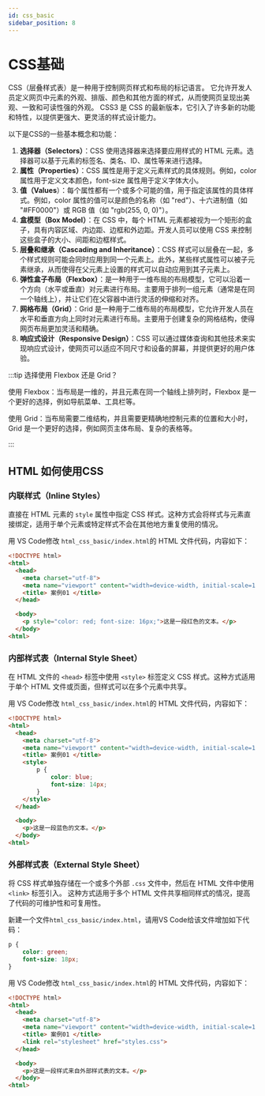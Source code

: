 ```yaml
---
id: css_basic
sidebar_position: 8
---
```


# CSS基础

CSS（层叠样式表）是一种用于控制网页样式和布局的标记语言。
它允许开发人员定义网页中元素的外观、排版、颜色和其他方面的样式，从而使网页呈现出美观、一致和可读性强的外观。
CSS3 是 CSS 的最新版本，它引入了许多新的功能和特性，以提供更强大、更灵活的样式设计能力。

以下是CSS的一些基本概念和功能：


1. **选择器（Selectors）**：CSS 使用选择器来选择要应用样式的 HTML 元素。选择器可以基于元素的标签名、类名、ID、属性等来进行选择。
2. **属性（Properties）**：CSS 属性是用于定义元素样式的具体规则。例如，color 属性用于定义文本颜色，font-size 属性用于定义字体大小。
3. **值（Values**）：每个属性都有一个或多个可能的值，用于指定该属性的具体样式。例如，color 属性的值可以是颜色的名称（如 "red"）、十六进制值（如 "#FF0000"）或 RGB 值（如 "rgb(255, 0, 0)"）。
4. **盒模型（Box Model）**：在 CSS 中，每个 HTML 元素都被视为一个矩形的盒子，具有内容区域、内边距、边框和外边距。开发人员可以使用 CSS 来控制这些盒子的大小、间距和边框样式。
5. **层叠和继承（Cascading and Inheritance）**：CSS 样式可以层叠在一起，多个样式规则可能会同时应用到同一个元素上。此外，某些样式属性可以被子元素继承，从而使得在父元素上设置的样式可以自动应用到其子元素上。
7. **弹性盒子布局（Flexbox）**：是一种用于一维布局的布局模型，它可以沿着一个方向（水平或垂直）对元素进行布局。主要用于排列一组元素（通常是在同一个轴线上），并让它们在父容器中进行灵活的伸缩和对齐。
8. **网格布局（Grid）**：Grid 是一种用于二维布局的布局模型，它允许开发人员在水平和垂直方向上同时对元素进行布局。主要用于创建复杂的网格结构，使得网页布局更加灵活和精确。
7. **响应式设计（Responsive Design）**：CSS 可以通过媒体查询和其他技术来实现响应式设计，使网页可以适应不同尺寸和设备的屏幕，并提供更好的用户体验。


:::tip 选择使用 Flexbox 还是 Grid？

使用 Flexbox：当布局是一维的，并且元素在同一个轴线上排列时，Flexbox 是一个更好的选择，例如导航菜单、工具栏等。

使用 Grid：当布局需要二维结构，并且需要更精确地控制元素的位置和大小时，Grid 是一个更好的选择，例如网页主体布局、复杂的表格等。

:::


## HTML 如何使用CSS

### 内联样式（Inline Styles）

直接在 HTML 元素的 `style` 属性中指定 CSS 样式。这种方式会将样式与元素直接绑定，适用于单个元素或特定样式不会在其他地方重复使用的情况。

用 VS Code修改 `html_css_basic/index.html`的 HTML 文件代码，内容如下：

```html title="index.html"
<!DOCTYPE html>
<html>
  <head>
    <meta charset="utf-8">
    <meta name="viewport" content="width=device-width, initial-scale=1.0">
    <title> 案例01 </title>
  </head>

  <body>
    <p style="color: red; font-size: 16px;">这是一段红色的文本。</p>
  </body>
<html>
```

### 内部样式表（Internal Style Sheet）

在 HTML 文件的 `<head>` 标签中使用 `<style>` 标签定义 CSS 样式。这种方式适用于单个 HTML 文件或页面，但样式可以在多个元素中共享。

用 VS Code修改 `html_css_basic/index.html`的 HTML 文件代码，内容如下：

```html title="index.html"
<!DOCTYPE html>
<html>
  <head>
    <meta charset="utf-8">
    <meta name="viewport" content="width=device-width, initial-scale=1.0">
    <title> 案例01 </title>
    <style>
        p {
            color: blue;
            font-size: 14px;
        }
    </style>
  </head>

  <body>
    <p>这是一段蓝色的文本。</p>
  </body>
<html>
```


### 外部样式表（External Style Sheet）

将 CSS 样式单独存储在一个或多个外部 `.css` 文件中，然后在 HTML 文件中使用 `<link>` 标签引入。
这种方式适用于多个 HTML 文件共享相同样式的情况，提高了代码的可维护性和可复用性。

新建一个文件`html_css_basic/index.html`，请用VS Code给该文件增加如下代码：

```css title="style.css"
p {
    color: green;
    font-size: 18px;
}
```

用 VS Code修改 `html_css_basic/index.html`的 HTML 文件代码，内容如下：

```html title="index.html"
<!DOCTYPE html>
<html>
  <head>
    <meta charset="utf-8">
    <meta name="viewport" content="width=device-width, initial-scale=1.0">
    <title> 案例01 </title>
    <link rel="stylesheet" href="styles.css">   
  </head>

  <body>
    <p>这是一段样式来自外部样式表的文本。</p>
  </body>
<html>
```